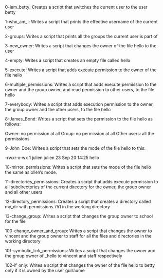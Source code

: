 0-iam_betty: Creates a script that switches the current user to the user betty

1-who_am_i: Writes a script that prints the effective username of the current user

2-groups: Writes a script that prints all the groups the current user is part of

3-new_owner: Writes a script that changes the owner of the file hello to the user

4-empty: Writes a script that creates an empty file called hello

5-execute: Writes a script that adds execute permission to the owner of the file hello

6-multiple_permissions: Writes a script that adds execute permission to the owner and the group owner, and read permission to other users, to the file hello

7-everybody: Writes a script that adds execution permission to the owner, the group owner and the other users, to the file hello

8-James_Bond: Writes a script that sets the permission to the file hello as follows:

Owner: no permission at all
Group: no permission at all
Other users: all the permissions

9-John_Doe: Writes a script that sets the mode of the file hello to this:

-rwxr-x-wx 1 julien julien 23 Sep 20 14:25 hello

10-mirror_permissions: Writes a script that sets the mode of the file hello the same as olleh’s mode.

11-directories_permissions: Creates a script that adds execute permission to all subdirectories of the current directory for the owner, the group owner and all other users

12-directory_permissions: Creates a script that creates a directory called my_dir with permissions 751 in the working directory

13-change_group: Writes a script that changes the group owner to school for the file

100-change_owner_and_group: Writes a script that changes the owner to vincent and the group owner to staff for all the files and directories in the working directory

101-symbolic_link_permissions: Writes a script that changes the owner and the group owner of _hello to vincent and staff respectively

102-if_only: Writes a script that changes the owner of the file hello to betty only if it is owned by the user guillaume
